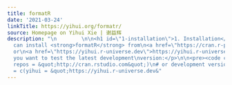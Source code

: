 ```yaml
---
title: formatR
date: '2021-03-24'
linkTitle: https://yihui.org/formatr/
source: Homepage on Yihui Xie | 谢益辉
description: "\n        \n\n<h1 id=\"1-installation\">1. Installation</h1>\n\n<p>You
  can install <strong>formatR</strong> from\n<a href=\"https://cran.r-project.org/package=formatR\">CRAN</a>,
  or\n<a href=\"https://yihui.r-universe.dev\">https://yihui.r-universe.dev</a> if
  you want to test the latest development\nversion:</p>\n\n<pre><code class=\"language-r\">install.packages(&quot;formatR&quot;,
  repos = &quot;http://cran.rstudio.com&quot;)\n# or development version\noptions(repos
  = c(yihui = &quot;https://yihui.r-universe.dev&"
---
```

